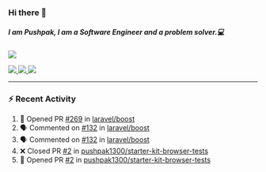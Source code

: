 ### Hi there 👋

##### I am Pushpak, I am a Software Engineer and a problem solver.💻

<a href='https://twitter.com/pushpak1300'><a href="https://pushpak1300.me/" target="_blank">
  <img src="https://img.shields.io/badge/website-%23E34F26.svg?&style=for-the-badge" />
</a> 
 
 <a href="https://twitter.com/pushpak1300" target="_blank">
  <img src="https://img.shields.io/badge/twitter-%231DA1F2.svg?&style=for-the-badge&logo=twitter&logoColor=white" />
</a> 

<a href="https://www.linkedin.com/in/pushpak-c-286b17b1/" target="_blank">
  <img src="https://img.shields.io/badge/linkedin-%230077B5.svg?&style=for-the-badge&logo=linkedin&logoColor=white" />
</a> 

<a href="https://dev.to/pushpak1300/" target="_blank">
  <img src="http://img.shields.io/badge/dev.to-gray?style=for-the-badge&logo=dev.to&?logoColor=white?logoWidth=100?label=" />
</a> 


</p>

---

### ⚡ Recent Activity

<!--START_SECTION:activity-->
1. 💪 Opened PR [#269](https://github.com/laravel/boost/pull/269) in [laravel/boost](https://github.com/laravel/boost)
2. 🗣 Commented on [#132](https://github.com/laravel/boost/issues/132#issuecomment-3317215715) in [laravel/boost](https://github.com/laravel/boost)
3. 🗣 Commented on [#132](https://github.com/laravel/boost/issues/132#issuecomment-3317108985) in [laravel/boost](https://github.com/laravel/boost)
4. ❌ Closed PR [#2](https://github.com/pushpak1300/starter-kit-browser-tests/pull/2) in [pushpak1300/starter-kit-browser-tests](https://github.com/pushpak1300/starter-kit-browser-tests)
5. 💪 Opened PR [#2](https://github.com/pushpak1300/starter-kit-browser-tests/pull/2) in [pushpak1300/starter-kit-browser-tests](https://github.com/pushpak1300/starter-kit-browser-tests)
<!--END_SECTION:activity-->
